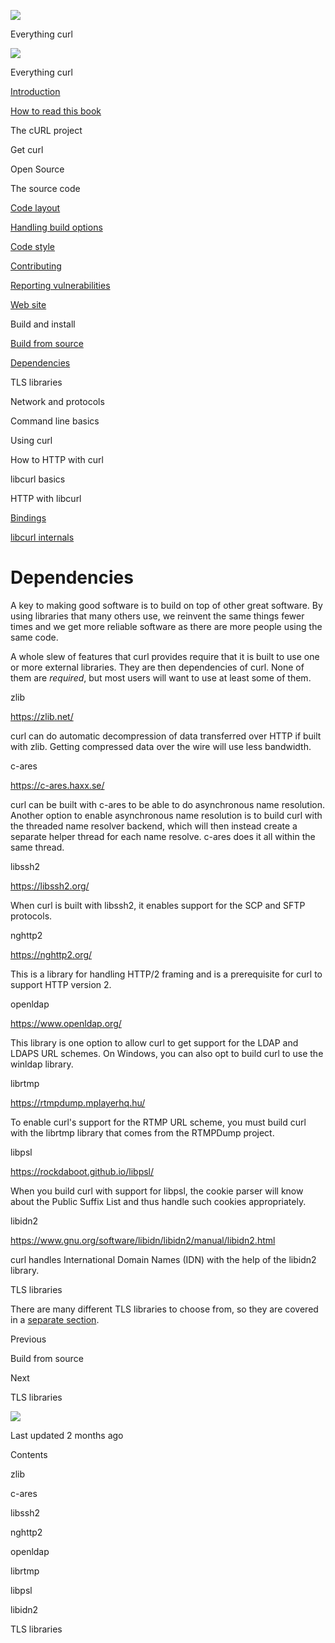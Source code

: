 <a href="../../index.html" class="link-a079aa82--primary-53a25e66--logoLink-10d08504"></a>

<img src="https://gblobscdn.gitbook.com/orgs%2F-LxuH0qSm4xO9nWfEBlB%2Favatar.png?alt=media" class="image-67b14f24--avatar-1c1d03ec" />

<span class="text-4505230f--UIH400-4e41e82a--textContentFamily-49a318e1--spaceNameText-677c2969">Everything curl</span>

<a href="../../index.html" class="link-a079aa82--primary-53a25e66--logoLink-10d08504"></a>

<img src="https://gblobscdn.gitbook.com/orgs%2F-LxuH0qSm4xO9nWfEBlB%2Favatar.png?alt=media" class="image-67b14f24--avatar-1c1d03ec" />

<span class="text-4505230f--UIH400-4e41e82a--textContentFamily-49a318e1--spaceNameText-677c2969">Everything curl</span>

<a href="../../index.html" class="navButton-94f2579c--navButtonClickable-161b88ca"><span class="text-4505230f--UIH300-2063425d--textContentFamily-49a318e1--navButtonLabel-14a4968f">Introduction</span></a>

<a href="../../how-to-read.html" class="navButton-94f2579c--navButtonClickable-161b88ca"><span class="text-4505230f--UIH300-2063425d--textContentFamily-49a318e1--navButtonLabel-14a4968f">How to read this book</span></a>

<span class="text-4505230f--UIH300-2063425d--textContentFamily-49a318e1--navButtonLabel-14a4968f">The cURL project</span>

<span class="text-4505230f--UIH300-2063425d--textContentFamily-49a318e1--navButtonLabel-14a4968f">Get curl</span>

<span class="text-4505230f--UIH300-2063425d--textContentFamily-49a318e1--navButtonLabel-14a4968f">Open Source</span>

<span class="text-4505230f--UIH300-2063425d--textContentFamily-49a318e1--navButtonLabel-14a4968f">The source code</span>

<a href="../layout.html" class="navButton-94f2579c--pageItemWithChildrenNested-2c5d8183--navButtonClickable-161b88ca"><span class="text-4505230f--UIH300-2063425d--textContentFamily-49a318e1--navButtonLabel-14a4968f">Code layout</span></a>

<a href="../options.html" class="navButton-94f2579c--pageItemWithChildrenNested-2c5d8183--navButtonClickable-161b88ca"><span class="text-4505230f--UIH300-2063425d--textContentFamily-49a318e1--navButtonLabel-14a4968f">Handling build options</span></a>

<a href="../style.html" class="navButton-94f2579c--pageItemWithChildrenNested-2c5d8183--navButtonClickable-161b88ca"><span class="text-4505230f--UIH300-2063425d--textContentFamily-49a318e1--navButtonLabel-14a4968f">Code style</span></a>

<a href="../contributing.html" class="navButton-94f2579c--pageItemWithChildrenNested-2c5d8183--navButtonClickable-161b88ca"><span class="text-4505230f--UIH300-2063425d--textContentFamily-49a318e1--navButtonLabel-14a4968f">Contributing</span></a>

<a href="../reportvuln.html" class="navButton-94f2579c--pageItemWithChildrenNested-2c5d8183--navButtonClickable-161b88ca"><span class="text-4505230f--UIH300-2063425d--textContentFamily-49a318e1--navButtonLabel-14a4968f">Reporting vulnerabilities</span></a>

<a href="../web.html" class="navButton-94f2579c--pageItemWithChildrenNested-2c5d8183--navButtonClickable-161b88ca"><span class="text-4505230f--UIH300-2063425d--textContentFamily-49a318e1--navButtonLabel-14a4968f">Web site</span></a>

<span class="text-4505230f--UIH300-2063425d--textContentFamily-49a318e1--navButtonLabel-14a4968f">Build and install</span>

<a href="fromsource.html" class="navButton-94f2579c--pageItemWithChildrenNested-2c5d8183--navButtonClickable-161b88ca"><span class="text-4505230f--UIH300-2063425d--textContentFamily-49a318e1--navButtonLabel-14a4968f">Build from source</span></a>

<a href="deps.html" class="navButton-94f2579c--pageItemWithChildrenNested-2c5d8183--navButtonClickable-161b88ca--navButtonOpened-6a88552e"><span class="text-4505230f--UIH300-2063425d--textContentFamily-49a318e1--navButtonLabel-14a4968f">Dependencies</span></a>

<span class="text-4505230f--UIH300-2063425d--textContentFamily-49a318e1--navButtonLabel-14a4968f">TLS libraries</span>

<span class="text-4505230f--UIH300-2063425d--textContentFamily-49a318e1--navButtonLabel-14a4968f">Network and protocols</span>

<span class="text-4505230f--UIH300-2063425d--textContentFamily-49a318e1--navButtonLabel-14a4968f">Command line basics</span>

<span class="text-4505230f--UIH300-2063425d--textContentFamily-49a318e1--navButtonLabel-14a4968f">Using curl</span>

<span class="text-4505230f--UIH300-2063425d--textContentFamily-49a318e1--navButtonLabel-14a4968f">How to HTTP with curl</span>

<span class="text-4505230f--UIH300-2063425d--textContentFamily-49a318e1--navButtonLabel-14a4968f">libcurl basics</span>

<span class="text-4505230f--UIH300-2063425d--textContentFamily-49a318e1--navButtonLabel-14a4968f">HTTP with libcurl</span>

<a href="../../bindings.html" class="navButton-94f2579c--navButtonClickable-161b88ca"><span class="text-4505230f--UIH300-2063425d--textContentFamily-49a318e1--navButtonLabel-14a4968f">Bindings</span></a>

<a href="../../internals.html" class="navButton-94f2579c--navButtonClickable-161b88ca"><span class="text-4505230f--UIH300-2063425d--textContentFamily-49a318e1--navButtonLabel-14a4968f">libcurl internals</span></a>

<a href="../../bookindex.html" class="navButton-94f2579c--navButtonClickable-161b88ca"><span class="text-4505230f--UIH300-2063425d--textContentFamily-49a318e1--navButtonLabel-14a4968f"></span></a>

<a href="https://www.gitbook.com/?utm_source=content&amp;utm_medium=trademark&amp;utm_campaign=curl-1" class="reset-3c756112--trademark-a8da4b94"></a>

<span class="text-4505230f--TextH200-a3425406--textUIFamily-5ebd8e40"></span>

# <span class="text-4505230f--DisplayH900-bfb998fa--textContentFamily-49a318e1">Dependencies</span>

<span class="text-4505230f--UIH300-2063425d--textUIFamily-5ebd8e40--text-8ee2c8b2"></span>

<span class="text-4505230f--UIH300-2063425d--textUIFamily-5ebd8e40--text-8ee2c8b2"></span>

<span class="text-4505230f--TextH400-3033861f--textContentFamily-49a318e1"><span data-key="2ee90dd582fc4e3987c261bdd1c29fae"><span data-offset-key="2ee90dd582fc4e3987c261bdd1c29fae:0">A key to making good software is to build on top of other great software. By using libraries that many others use, we reinvent the same things fewer times and we get more reliable software as there are more people using the same code.</span></span></span>

<span class="text-4505230f--TextH400-3033861f--textContentFamily-49a318e1"><span data-key="a111e2e98ea8443dbe7ef5ed89f77f65"><span data-offset-key="a111e2e98ea8443dbe7ef5ed89f77f65:0">A whole slew of features that curl provides require that it is built to use one or more external libraries. They are then dependencies of curl. None of them are </span><span data-offset-key="a111e2e98ea8443dbe7ef5ed89f77f65:1">_required_</span><span data-offset-key="a111e2e98ea8443dbe7ef5ed89f77f65:2">, but most users will want to use at least some of them.</span></span></span>

<span class="text-4505230f--HeadingH700-04e1a2a3--textContentFamily-49a318e1"><span data-key="91eb076560644b55a4960537d8495bf8"><span data-offset-key="91eb076560644b55a4960537d8495bf8:0">zlib</span></span></span>

<span class="text-4505230f--TextH400-3033861f--textContentFamily-49a318e1"><span data-key="332b613ef27f4bf98233b1172a7e6ac1"><span data-offset-key="332b613ef27f4bf98233b1172a7e6ac1:0"><span data-slate-zero-width="z">​</span></span></span><a href="https://zlib.net/" class="link-a079aa82--primary-53a25e66--link-faf6c434"><span data-key="4519120f1e99451ab5701b01243fbc9d"><span data-offset-key="4519120f1e99451ab5701b01243fbc9d:0">https://zlib.net/</span></span></a><span data-key="63fcec89afb649b291e135c8712f5058"><span data-offset-key="63fcec89afb649b291e135c8712f5058:0"><span data-slate-zero-width="z">​</span></span></span></span>

<span class="text-4505230f--TextH400-3033861f--textContentFamily-49a318e1"><span data-key="8a45b89866d347729fa371ab3d2ca1e9"><span data-offset-key="8a45b89866d347729fa371ab3d2ca1e9:0">curl can do automatic decompression of data transferred over HTTP if built with zlib. Getting compressed data over the wire will use less bandwidth.</span></span></span>

<span class="text-4505230f--HeadingH700-04e1a2a3--textContentFamily-49a318e1"><span data-key="3bf69aa8a111402aa0eb9c3a38d1eaff"><span data-offset-key="3bf69aa8a111402aa0eb9c3a38d1eaff:0">c-ares</span></span></span>

<span class="text-4505230f--TextH400-3033861f--textContentFamily-49a318e1"><span data-key="587b56e92b924e8c85daaef7c642b698"><span data-offset-key="587b56e92b924e8c85daaef7c642b698:0"><span data-slate-zero-width="z">​</span></span></span><a href="https://c-ares.haxx.se/" class="link-a079aa82--primary-53a25e66--link-faf6c434"><span data-key="1d7c5534304a454eb36c0128420ff68d"><span data-offset-key="1d7c5534304a454eb36c0128420ff68d:0">https://c-ares.haxx.se/</span></span></a><span data-key="0414ceb14f164a8db8fb58835b963526"><span data-offset-key="0414ceb14f164a8db8fb58835b963526:0"><span data-slate-zero-width="z">​</span></span></span></span>

<span class="text-4505230f--TextH400-3033861f--textContentFamily-49a318e1"><span data-key="049c35540dde434f8a253e01aebb0771"><span data-offset-key="049c35540dde434f8a253e01aebb0771:0">curl can be built with c-ares to be able to do asynchronous name resolution. Another option to enable asynchronous name resolution is to build curl with the threaded name resolver backend, which will then instead create a separate helper thread for each name resolve. c-ares does it all within the same thread.</span></span></span>

<span class="text-4505230f--HeadingH700-04e1a2a3--textContentFamily-49a318e1"><span data-key="3ee1db36c58f463ba25a2b4733efa6f7"><span data-offset-key="3ee1db36c58f463ba25a2b4733efa6f7:0">libssh2</span></span></span>

<span class="text-4505230f--TextH400-3033861f--textContentFamily-49a318e1"><span data-key="07aa17c200fe4669a9e65afdaa6c3156"><span data-offset-key="07aa17c200fe4669a9e65afdaa6c3156:0"><span data-slate-zero-width="z">​</span></span></span><a href="https://libssh2.org/" class="link-a079aa82--primary-53a25e66--link-faf6c434"><span data-key="767f72be3f414f53a755b60abb64ee1b"><span data-offset-key="767f72be3f414f53a755b60abb64ee1b:0">https://libssh2.org/</span></span></a><span data-key="0477da2b9d414145bfcea7e465a5ef65"><span data-offset-key="0477da2b9d414145bfcea7e465a5ef65:0"><span data-slate-zero-width="z">​</span></span></span></span>

<span class="text-4505230f--TextH400-3033861f--textContentFamily-49a318e1"><span data-key="2be44a36759841898edf16752a67b452"><span data-offset-key="2be44a36759841898edf16752a67b452:0">When curl is built with libssh2, it enables support for the SCP and SFTP protocols.</span></span></span>

<span class="text-4505230f--HeadingH700-04e1a2a3--textContentFamily-49a318e1"><span data-key="922c973698884544ab3904b94c66c70b"><span data-offset-key="922c973698884544ab3904b94c66c70b:0">nghttp2</span></span></span>

<span class="text-4505230f--TextH400-3033861f--textContentFamily-49a318e1"><span data-key="c065ef5d2d174db9b5f126650090e276"><span data-offset-key="c065ef5d2d174db9b5f126650090e276:0"><span data-slate-zero-width="z">​</span></span></span><a href="https://nghttp2.org/" class="link-a079aa82--primary-53a25e66--link-faf6c434"><span data-key="5da26648e55c45b1bdd366e8e4d3ceca"><span data-offset-key="5da26648e55c45b1bdd366e8e4d3ceca:0">https://nghttp2.org/</span></span></a><span data-key="febbb6087d794367b13e85fc1b3f9eb1"><span data-offset-key="febbb6087d794367b13e85fc1b3f9eb1:0"><span data-slate-zero-width="z">​</span></span></span></span>

<span class="text-4505230f--TextH400-3033861f--textContentFamily-49a318e1"><span data-key="af5287be61fb432e945ef0a26dc9cda0"><span data-offset-key="af5287be61fb432e945ef0a26dc9cda0:0">This is a library for handling HTTP/2 framing and is a prerequisite for curl to support HTTP version 2.</span></span></span>

<span class="text-4505230f--HeadingH700-04e1a2a3--textContentFamily-49a318e1"><span data-key="e2db4c24c0a14f7298e817321d2ef3c3"><span data-offset-key="e2db4c24c0a14f7298e817321d2ef3c3:0">openldap</span></span></span>

<span class="text-4505230f--TextH400-3033861f--textContentFamily-49a318e1"><span data-key="8e7f20b56ba946c5ac8be9e42552aa1b"><span data-offset-key="8e7f20b56ba946c5ac8be9e42552aa1b:0"><span data-slate-zero-width="z">​</span></span></span><a href="https://www.openldap.org/" class="link-a079aa82--primary-53a25e66--link-faf6c434"><span data-key="7a3c3f04ae58425cbdef8c9c9a6e59b4"><span data-offset-key="7a3c3f04ae58425cbdef8c9c9a6e59b4:0">https://www.openldap.org/</span></span></a><span data-key="cbeb56563cf14eacb75b4ac4f40b64a7"><span data-offset-key="cbeb56563cf14eacb75b4ac4f40b64a7:0"><span data-slate-zero-width="z">​</span></span></span></span>

<span class="text-4505230f--TextH400-3033861f--textContentFamily-49a318e1"><span data-key="35b5f40f992848d68fa0ac7a1f6f14f2"><span data-offset-key="35b5f40f992848d68fa0ac7a1f6f14f2:0">This library is one option to allow curl to get support for the LDAP and LDAPS URL schemes. On Windows, you can also opt to build curl to use the winldap library.</span></span></span>

<span class="text-4505230f--HeadingH700-04e1a2a3--textContentFamily-49a318e1"><span data-key="b8935ac19e2e4513b487e75cfbf71c83"><span data-offset-key="b8935ac19e2e4513b487e75cfbf71c83:0">librtmp</span></span></span>

<span class="text-4505230f--TextH400-3033861f--textContentFamily-49a318e1"><span data-key="a9c2eebfb22f49238309442ad3ae417f"><span data-offset-key="a9c2eebfb22f49238309442ad3ae417f:0"><span data-slate-zero-width="z">​</span></span></span><a href="https://rtmpdump.mplayerhq.hu/" class="link-a079aa82--primary-53a25e66--link-faf6c434"><span data-key="094ab43129bc4575a3cf1b8aaaa59aff"><span data-offset-key="094ab43129bc4575a3cf1b8aaaa59aff:0">https://rtmpdump.mplayerhq.hu/</span></span></a><span data-key="faa67534818b44d3bceded27a450c607"><span data-offset-key="faa67534818b44d3bceded27a450c607:0"><span data-slate-zero-width="z">​</span></span></span></span>

<span class="text-4505230f--TextH400-3033861f--textContentFamily-49a318e1"><span data-key="c162417ea95343e48e070541381c0ac9"><span data-offset-key="c162417ea95343e48e070541381c0ac9:0">To enable curl's support for the RTMP URL scheme, you must build curl with the librtmp library that comes from the RTMPDump project.</span></span></span>

<span class="text-4505230f--HeadingH700-04e1a2a3--textContentFamily-49a318e1"><span data-key="d44636a9a8f84ae096d0b71014515d62"><span data-offset-key="d44636a9a8f84ae096d0b71014515d62:0">libpsl</span></span></span>

<span class="text-4505230f--TextH400-3033861f--textContentFamily-49a318e1"><span data-key="2736384665144380b948f3b072668561"><span data-offset-key="2736384665144380b948f3b072668561:0"><span data-slate-zero-width="z">​</span></span></span><a href="https://rockdaboot.github.io/libpsl/" class="link-a079aa82--primary-53a25e66--link-faf6c434"><span data-key="7f5ebd3b72e1406290285f51654a573a"><span data-offset-key="7f5ebd3b72e1406290285f51654a573a:0">https://rockdaboot.github.io/libpsl/</span></span></a><span data-key="5d93f4afb223446c9bb2f2073622675a"><span data-offset-key="5d93f4afb223446c9bb2f2073622675a:0"><span data-slate-zero-width="z">​</span></span></span></span>

<span class="text-4505230f--TextH400-3033861f--textContentFamily-49a318e1"><span data-key="59a959fb04424f43b89ae9c89a83812c"><span data-offset-key="59a959fb04424f43b89ae9c89a83812c:0">When you build curl with support for libpsl, the cookie parser will know about the Public Suffix List and thus handle such cookies appropriately.</span></span></span>

<span class="text-4505230f--HeadingH700-04e1a2a3--textContentFamily-49a318e1"><span data-key="0a349b553c3e4d94a3a29b45eb7ee723"><span data-offset-key="0a349b553c3e4d94a3a29b45eb7ee723:0">libidn2</span></span></span>

<span class="text-4505230f--TextH400-3033861f--textContentFamily-49a318e1"><span data-key="194060e00b5f41d1936ee35351bfdbcf"><span data-offset-key="194060e00b5f41d1936ee35351bfdbcf:0"><span data-slate-zero-width="z">​</span></span></span><a href="https://www.gnu.org/software/libidn/libidn2/manual/libidn2.html" class="link-a079aa82--primary-53a25e66--link-faf6c434"><span data-key="3d0e74b427194860a6f884a8889a1a9f"><span data-offset-key="3d0e74b427194860a6f884a8889a1a9f:0">https://www.gnu.org/software/libidn/libidn2/manual/libidn2.html</span></span></a><span data-key="4db9355b134b43a395517aeaabe43526"><span data-offset-key="4db9355b134b43a395517aeaabe43526:0"><span data-slate-zero-width="z">​</span></span></span></span>

<span class="text-4505230f--TextH400-3033861f--textContentFamily-49a318e1"><span data-key="196013739df74985a7d2433cb5a49be5"><span data-offset-key="196013739df74985a7d2433cb5a49be5:0">curl handles International Domain Names (IDN) with the help of the libidn2 library.</span></span></span>

<span class="text-4505230f--HeadingH700-04e1a2a3--textContentFamily-49a318e1"><span data-key="88f7a2449e594f7c8d13925d8c0a9bf8"><span data-offset-key="88f7a2449e594f7c8d13925d8c0a9bf8:0">TLS libraries</span></span></span>

<span class="text-4505230f--TextH400-3033861f--textContentFamily-49a318e1"><span data-key="ea9db47c78b741d6b70fb0a015f7e203"><span data-offset-key="ea9db47c78b741d6b70fb0a015f7e203:0">There are many different TLS libraries to choose from, so they are covered in a </span></span><a href="https://github.com/bagder/everything-curl/tree/1ff0cc63f4e593145c71f32fb5cc128e3d9d4424/source/build/building-tls.md" class="link-a079aa82--primary-53a25e66--link-faf6c434"><span data-key="059149e31df94a178bfd2b7a5c25fd14"><span data-offset-key="059149e31df94a178bfd2b7a5c25fd14:0">separate section</span></span></a><span data-key="80b07652eab1499986f75d13b45981b8"><span data-offset-key="80b07652eab1499986f75d13b45981b8:0">.</span></span></span>

<a href="fromsource.html" class="reset-3c756112--card-6570f064--whiteCard-fff091a4--cardPrevious-56a5e674"></a>

<span class="text-4505230f--TextH200-a3425406--textContentFamily-49a318e1">Previous</span>

<span class="text-4505230f--UIH400-4e41e82a--textContentFamily-49a318e1">Build from source</span>

<a href="tls.html" class="reset-3c756112--card-6570f064--whiteCard-fff091a4--cardNext-19241c42"></a>

<span class="text-4505230f--TextH200-a3425406--textContentFamily-49a318e1">Next</span>

<span class="text-4505230f--UIH400-4e41e82a--textContentFamily-49a318e1">TLS libraries</span>

<img src="https://avatars.githubusercontent.com/u/66654881?v=4" class="image-67b14f24--avatar-1c1d03ec" />

<span class="text-4505230f--TextH200-a3425406--textContentFamily-49a318e1">Last updated 2 months ago</span>

<span class="text-4505230f--UIH300-2063425d--textUIFamily-5ebd8e40"></span>

<span class="text-4505230f--InfoH100-1e92e1d1--textContentFamily-49a318e1">Contents</span>

<a href="deps.html#zlib" class="reset-3c756112--menuItem-aa02f6ec--menuItemLight-757d5235--menuItemInline-173bdf97--pageTocItem-f4427024"></a>

<span class="text-4505230f--UIH300-2063425d--textContentFamily-49a318e1"><span class="text-4505230f--UIH200-50ead35f--textContentFamily-49a318e1">zlib</span></span>

<a href="deps.html#c-ares" class="reset-3c756112--menuItem-aa02f6ec--menuItemLight-757d5235--menuItemInline-173bdf97--pageTocItem-f4427024"></a>

<span class="text-4505230f--UIH300-2063425d--textContentFamily-49a318e1"><span class="text-4505230f--UIH200-50ead35f--textContentFamily-49a318e1">c-ares</span></span>

<a href="deps.html#libssh2" class="reset-3c756112--menuItem-aa02f6ec--menuItemLight-757d5235--menuItemInline-173bdf97--pageTocItem-f4427024"></a>

<span class="text-4505230f--UIH300-2063425d--textContentFamily-49a318e1"><span class="text-4505230f--UIH200-50ead35f--textContentFamily-49a318e1">libssh2</span></span>

<a href="deps.html#nghttp2" class="reset-3c756112--menuItem-aa02f6ec--menuItemLight-757d5235--menuItemInline-173bdf97--pageTocItem-f4427024"></a>

<span class="text-4505230f--UIH300-2063425d--textContentFamily-49a318e1"><span class="text-4505230f--UIH200-50ead35f--textContentFamily-49a318e1">nghttp2</span></span>

<a href="deps.html#openldap" class="reset-3c756112--menuItem-aa02f6ec--menuItemLight-757d5235--menuItemInline-173bdf97--pageTocItem-f4427024"></a>

<span class="text-4505230f--UIH300-2063425d--textContentFamily-49a318e1"><span class="text-4505230f--UIH200-50ead35f--textContentFamily-49a318e1">openldap</span></span>

<a href="deps.html#librtmp" class="reset-3c756112--menuItem-aa02f6ec--menuItemLight-757d5235--menuItemInline-173bdf97--pageTocItem-f4427024"></a>

<span class="text-4505230f--UIH300-2063425d--textContentFamily-49a318e1"><span class="text-4505230f--UIH200-50ead35f--textContentFamily-49a318e1">librtmp</span></span>

<a href="deps.html#libpsl" class="reset-3c756112--menuItem-aa02f6ec--menuItemLight-757d5235--menuItemInline-173bdf97--pageTocItem-f4427024"></a>

<span class="text-4505230f--UIH300-2063425d--textContentFamily-49a318e1"><span class="text-4505230f--UIH200-50ead35f--textContentFamily-49a318e1">libpsl</span></span>

<a href="deps.html#libidn2" class="reset-3c756112--menuItem-aa02f6ec--menuItemLight-757d5235--menuItemInline-173bdf97--pageTocItem-f4427024"></a>

<span class="text-4505230f--UIH300-2063425d--textContentFamily-49a318e1"><span class="text-4505230f--UIH200-50ead35f--textContentFamily-49a318e1">libidn2</span></span>

<a href="deps.html#tls-libraries" class="reset-3c756112--menuItem-aa02f6ec--menuItemLight-757d5235--menuItemInline-173bdf97--pageTocItem-f4427024"></a>

<span class="text-4505230f--UIH300-2063425d--textContentFamily-49a318e1"><span class="text-4505230f--UIH200-50ead35f--textContentFamily-49a318e1">TLS libraries</span></span>
